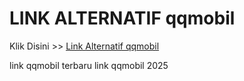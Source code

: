 # LINK ALTERNATIF qqmobil

Klik Disini >> <a href="https://linksto.pages.dev/">Link Alternatif qqmobil </a>

link qqmobil terbaru
link qqmobil 2025